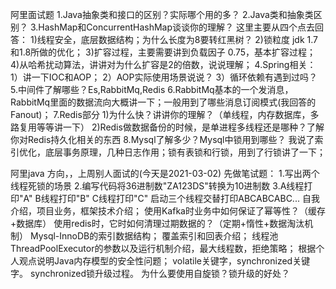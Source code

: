 阿里面试题
1.Java抽象类和接口的区别？实际哪个用的多？
2.Java类和抽象类区别？
3.HashMap和ConcurrentHashMap谈谈你的理解？
 这里主要从四个点去回答：
  1)线程安全，底层数据结构；为什么长度为8要转红黑树？
  2)锁粒度 jdk 1.7和1.8所做的优化；
  3)扩容过程，主要需要讲到负载因子 0.75，基本扩容过程；
  4)从哈希扰动算法，讲讲对为什么扩容是2的倍数，说说理解；
4.Spring相关：
 1）讲一下IOC和AOP；
 2）AOP实际使用场景说说？
 3）循环依赖有遇到过吗？
5.中间件了解哪些？Es,RabbitMq,Redis
6.RabbitMq基本的一个发消息，RabbitMq里面的数据流向大概讲一下；一般用到了哪些消息订阅模式(我回答的Fanout)；
7.Redis部分
 1)为什么快？讲讲你的理解？（单线程，内存数据库，多路复用等等讲一下）
 2)Redis做数据备份的时候，是单进程多线程还是哪种？了解你对Redis持久化相关的东西
8.Mysql了解多少？Mysql中锁用到哪些？
 我说了索引优化，底层事务原理，几种日志作用；锁有表锁和行锁，用到了行锁讲了一下；

阿里java 方向，，上周别人面试的(今天是2021-03-02)
先做笔试题：
1.写出两个线程死锁的场景
2.编写代码将36进制数"ZA123DS"转换为10进制数
3.A线程打印"A" B线程打印"B" C线程打印"C" 启动三个线程交替打印ABCABCABC... 
自我介绍，项目业务，框架技术介绍；
使用Kafka时业务中如何保证了幂等性？（缓存+数据库）
使用redis时，它时如何清理过期数据的？（定期+惰性+数据淘汰机制）
Mysql-InnoDB的索引数据结构；
覆盖索引和回表介绍；
线程池ThreadPoolExecutor的参数以及运行机制介绍，最大线程数，拒绝策略；
根据个人观点说明Java内存模型的安全性问题；
volatile关键字，synchronized关键字。
synchronized锁升级过程。
为什么要使用自旋锁？锁升级的好处？